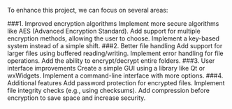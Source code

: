 To enhance this project, we can focus on several areas:

###1. Improved encryption algorithms
    Implement more secure algorithms like AES (Advanced Encryption Standard).
    Add support for multiple encryption methods, allowing the user to choose.
    Implement a key-based system instead of a simple shift.
###2. Better file handling
    Add support for larger files using buffered reading/writing.
    Implement error handling for file operations.
    Add the ability to encrypt/decrypt entire folders.
###3. User interface improvements
    Create a simple GUI using a library like Qt or wxWidgets.
    Implement a command-line interface with more options.
###4. Additional features
    Add password protection for encrypted files.
    Implement file integrity checks (e.g., using checksums).
    Add compression before encryption to save space and increase security.
